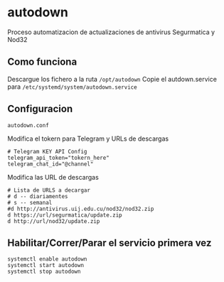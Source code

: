 # autodown
Proceso automatizacion de  actualizaciones de antivirus Segurmatica y Nod32

## Como funciona
Descargue los fichero a la ruta `/opt/autodown`
Copie el autdown.service para `/etc/systemd/system/autodown.service`

## Configuracion
`autodown.conf`

Modifica el tokern para Telegram y URLs de descargas
```
# Telegram KEY API Config
telegram_api_token="tokern_here"
telegram_chat_id="@channel"
```
Modifica las URL de descargas
```
# Lista de URLS a decargar
# d -- diariamentes
# s -- semanal
#d http://antivirus.uij.edu.cu/nod32/nod32.zip
d https://url/segurmatica/update.zip
d http://url/nod32/update.zip
```

## Habilitar/Correr/Parar el servicio primera vez
```
systemctl enable autodown
systemctl start autodown
systemctl stop autodown
```